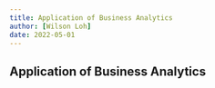 ```yaml
---
title: Application of Business Analytics
author: [Wilson Loh]
date: 2022-05-01
---
```


## Application of Business Analytics
